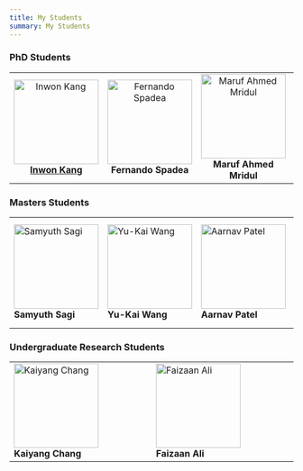 ```yaml
---
title: My Students
summary: My Students
---
```


### PhD Students

<table style="width: 100%; table-layout: fixed; text-align: left; border-collapse: collapse;">
  <tr>
    <td style="width: 25%;" align="center">
      <img src="/student-photos/Current/PhD/Inwon_Kang.jpeg" alt="Inwon Kang" width="150" height="150" />
      <br />
      <strong><a href="http://inwon.net">Inwon Kang</a></strong>
    </td>
    <td style="width: 25%;"  align="center">
      <img src="/student-photos/Current/PhD/Fernando_Spadea.jpg" alt="Fernando Spadea" width="150" height="150" />
      <br />
      <strong>Fernando Spadea</strong>
    </td>
    <td style="width: 25%;"  align="center">
      <img src="/student-photos/Current/PhD/Maruf_Ahmed_Mridul.jpeg" alt="Maruf Ahmed Mridul" width="150" height="150" />
      <br />
      <strong>Maruf Ahmed Mridul</strong>
    </td>
    <td style="width: 25%;"  align="center">
      <img src="/student-photos/Current/PhD/Md_Saikat_Islam_Khan_Bappy.jpg" alt="Md Saikat Islam Khan Bappy" width="150" height="150" />
      <br />
      <strong>Md Saikat Islam Khan</strong>
    </td>
  </tr>
</table>

### Masters Students  

<table style="width: 100%; table-layout: fixed; text-align: left; border-collapse: collapse;">
  <tr>
    <td style="width: 20%;">
      <img src="/student-photos/Current/MS/Samyuth_Sagi.jpeg" alt="Samyuth Sagi" width="150" height="150" />
      <br />
      <strong>Samyuth Sagi</strong>
    </td>
    <td style="width: 20%;">
      <img src="/student-photos/Current/MS/Yu-Kai_Wang.jpeg" alt="Yu-Kai Wang" width="150" height="150" />
      <br />
      <strong>Yu-Kai Wang</strong>
    </td>
    <td style="width: 20%;">
      <img src="/student-photos/Current/MS/Aarnav_Patel.jpeg" alt="Aarnav Patel" width="150" height="150" />
      <br />
      <strong>Aarnav Patel</strong>
    </td>
    <td style="width: 20%;">
      <img src="/student-photos/Current/MS/Justin_Ottesen.jpeg" alt="Justin Ottesen" width="150" height="150" />
      <br />
      <strong>Justin Ottesen</strong>
    </td>
    <td style="width: 20%;">
      <img src="/student-photos/Current/MS/Joshua_Carson_Youngbar.jpeg" alt="Joshua Carson Youngbar" width="150" height="150" />
      <br />
      <strong>Joshua Carson Youngbar</strong>
    </td>
  </tr>
</table>

### Undergraduate Research Students  
<!-- - **Kaiyang Chang** | *Project: Blockchain Interoperability & Smart Derivatives Contract Encoding*: S'24 - S'25  
- **Faizaan Ali** | *Project: Data Provenance for AI Model Training*: F'24 - S'25   -->

<table style="width: 100%; table-layout: fixed; text-align: left; border-collapse: collapse;">
  <tr>
    <td style="width: 20%;">
      <img src="/student-photos/Current/UG/Kaiyang_Chang.jpg" alt="Kaiyang Chang" width="150" height="150" />
      <br />
      <strong>Kaiyang Chang</strong>
    </td>
    <td style="width: 20%;">
      <img src="/student-photos/Current/UG/Faizaan_Ali.jpeg" alt="Faizaan Ali" width="150" height="150" />
      <br />
      <strong>Faizaan Ali</strong>
    </td>
  </tr>
</table>
